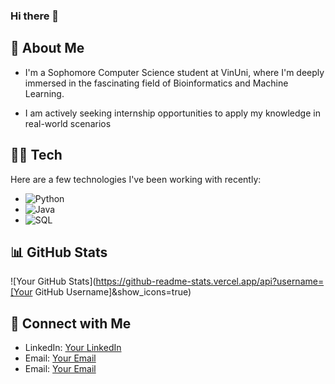 ### Hi there 👋

<!--
**Haiiiiii/Haiiiiii** is a ✨ _special_ ✨ repository because its `README.md` (this file) appears on your GitHub profile.

Here are some ideas to get you started:

- 🔭 I’m currently working on ...
- 🌱 I’m currently learning ...
- 👯 I’m looking to collaborate on ...
- 🤔 I’m looking for help with ...
- 💬 Ask me about ...
- 📫 How to reach me: ...
- 😄 Pronouns: ...
- ⚡ Fun fact: ...
-->
## 🌱 About Me

- I'm a Sophomore Computer Science student at VinUni, where I'm deeply immersed in the fascinating field of Bioinformatics and Machine Learning.
  
- I am actively seeking internship opportunities to apply my knowledge in real-world scenarios

## 👨‍💻 Tech
Here are a few technologies I've been working with recently:

- ![Python](https://img.shields.io/badge/-Python-3776AB?style=flat-square&logo=Python)
- ![Java](https://img.shields.io/badge/-Java-007396?style=flat-square&logo=Java&logoColor=white)
- ![SQL](https://img.shields.io/badge/-SQL-4479A1?style=flat-square&logo=MySQL)

## 📊 GitHub Stats
![Your GitHub Stats](https://github-readme-stats.vercel.app/api?username=[Your GitHub Username]&show_icons=true)

## 🤝 Connect with Me
- LinkedIn: [Your LinkedIn]([https://www.linkedin.com/in/yourusername](https://www.linkedin.com/in/tranlehai03/))
- Email: [Your Email](mailto:haitranle.contact@gmail.com)
- Email: [Your Email](mailto:21hai.tl@vinuni.edu.vn)
